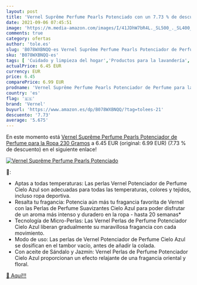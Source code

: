 ```yaml
---
layout: post
title: 'Vernel Suprême Perfume Pearls Potenciado con un 7.73 % de descuento'
date: 2021-09-06 07:45:51
image: 'https://m.media-amazon.com/images/I/41JDhW7bR4L._SL500_._SL400_.jpg'
comments: true
category: ofertas
author: 'tole.es'
slug: 'B078WXBNQQ-es Vernel Suprême Perfume Pearls Potenciador de Perfume para...'
sku: 'B078WXBNQQ-es'
tags: [ 'Cuidado y limpieza del hogar','Productos para la lavandería','Salud y cuidado personal','vernel', ]
actualPrice: 6.45 EUR
currency: EUR
price: 6.45
comparePrice: 6.99 EUR
prodname: 'Vernel Suprême Perfume Pearls Potenciador de Perfume para la Ropa  230 Gramos'
country: 'es'
flag: '🇪🇸'
brand: 'Vernel'
buyurl: 'https://www.amazon.es/dp/B078WXBNQQ/?tag=tolees-21'
descuento: '7.73'
average: '5.675'
---
```


En este momento está [Vernel Suprême Perfume Pearls Potenciador de Perfume para la Ropa  230 Gramos](https://www.amazon.es/dp/B078WXBNQQ/?tag=tolees-21) a 6.45 EUR (original: 6.99 EUR) (7.73 %  de descuento) en el siguiente enlace!

[![Vernel Suprême Perfume Pearls Potenciado](https://m.media-amazon.com/images/I/41JDhW7bR4L._SL500_._SL400_.jpg)](https://www.amazon.es/dp/B078WXBNQQ/?tag=tolees-21)

🔎:

- Aptas a todas temperaturas: Las perlas Vernel Potenciador de Perfume Cielo Azul son adecuadas para todas las temperaturas, colores y tejidos, incluso ropa deportiva.
- Resalta tu fragancia: Potencia aún más tu fragancia favorita de Vernel con las Perlas de Perfume Suavizantes Cielo Azul para poder disfrutar de un aroma más intenso y duradero en la ropa - hasta 20 semanas*
- Tecnología de Micro-Perlas: Las Vernel Perlas de Perfume Potenciador Cielo Azul liberan gradualmente su maravillosa fragancia con cada movimiento.
- Modo de uso: Las perlas de Vernel Potenciador de Perfume Cielo Azul se dosifican en el tambor vacío, antes de añadir la colada.
- Con aceite de Sándalo y Jazmín: Vernel Perlas de Perfume Potenciador Cielo Azul proporcionan un efecto relajante de una fragancia oriental y floral.

[🛒 Aquí!!!](https://www.amazon.es/dp/B078WXBNQQ/?tag=tolees-21)
